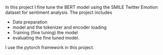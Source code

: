 In this project I fine tune the BERT model using the SMILE Twitter Emotion dataset for sentiment analysis. 
The project includes 
  - Data preparation
  - model and the tokenizer and encoder loading
  - Training (fine tuning) the model
  - evaluating the fine tuned model. 

I use the pytorch framework in this project. 
